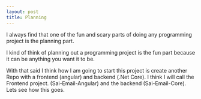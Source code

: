 ```yaml
---
layout: post
title: Planning
---
```


I always find that one of the fun and scary parts of doing any programming project is the planning part. 

I kind of think of planning out a programming project is the fun part because it can be anything you want it to be. 

With that said I think how I am going to start this project is create another Repo with a frontend (angular) and backend (.Net Core). I think  I will call the Frontend project. (Sai-Email-Angular) and the backend (Sai-Email-Core). Lets see how this goes. 